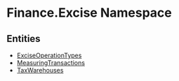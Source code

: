 ﻿---
uid: Finance.Excise
---
# Finance.Excise Namespace

## Entities
- [ExciseOperationTypes](Finance.Excise.ExciseOperationTypes.md)  
- [MeasuringTransactions](Finance.Excise.MeasuringTransactions.md)  
- [TaxWarehouses](Finance.Excise.TaxWarehouses.md)  

